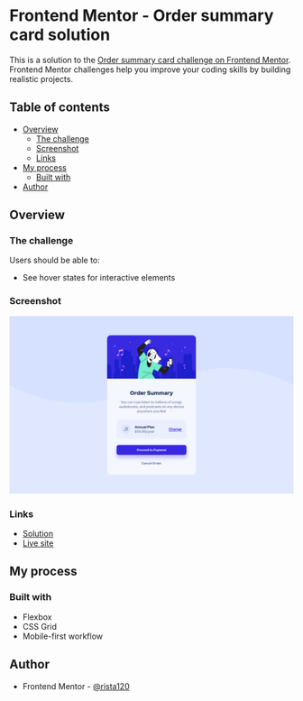 # Frontend Mentor - Order summary card solution

This is a solution to the [Order summary card challenge on Frontend Mentor](https://www.frontendmentor.io/challenges/order-summary-component-QlPmajDUj). Frontend Mentor challenges help you improve your coding skills by building realistic projects. 

## Table of contents

- [Overview](#overview)
  - [The challenge](#the-challenge)
  - [Screenshot](#screenshot)
  - [Links](#links)
- [My process](#my-process)
  - [Built with](#built-with)
- [Author](#author)

## Overview

### The challenge

Users should be able to:

- See hover states for interactive elements

### Screenshot

![](./screenshot.png)

### Links

- [Solution](https://github.com/rista120/Frontend-Mentor---Order-summary-card-solution)
- [Live site](https://rista120.github.io/Frontend-Mentor---Order-summary-card-solution/)

## My process

### Built with
- Flexbox
- CSS Grid
- Mobile-first workflow


## Author

- Frontend Mentor - [@rista120](https://www.frontendmentor.io/profile/rista120)